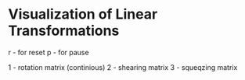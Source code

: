 # Visualization of Linear Transformations 


r - for reset 
p - for pause 


1 - rotation matrix (continious)
2 - shearing matrix 
3 - squeqzing matrix 